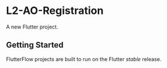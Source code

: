 # L2-AO-Registration

A new Flutter project.

## Getting Started

FlutterFlow projects are built to run on the Flutter _stable_ release.
